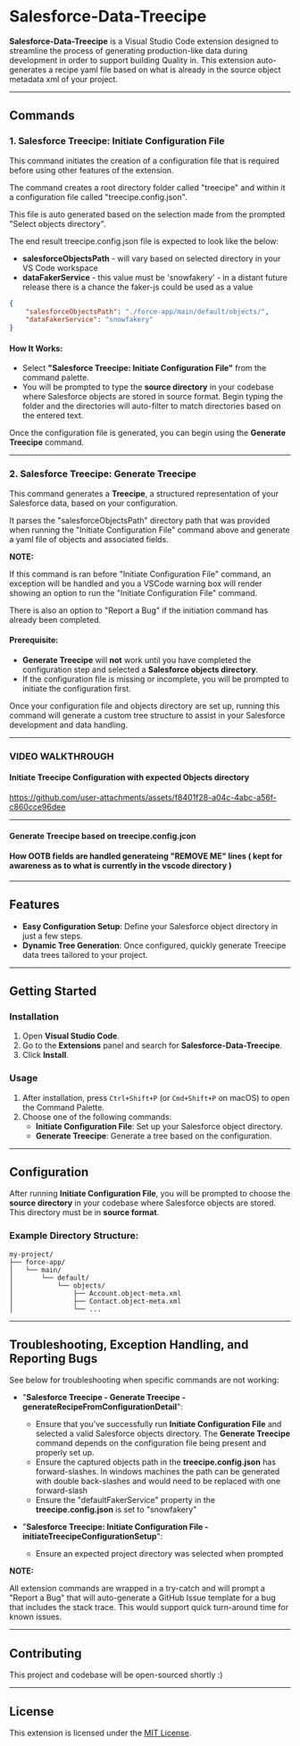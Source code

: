 # Salesforce-Data-Treecipe

**Salesforce-Data-Treecipe** is a Visual Studio Code extension designed to streamline the process of generating production-like data during development in order to support building Quality in. This extension auto-generates a recipe yaml file based on what is already in the source object metadata xml of your project.

---

## Commands

### 1. **Salesforce Treecipe: Initiate Configuration File**
This command initiates the creation of a configuration file that is required before using other features of the extension.

The command creates a root directory folder called "treecipe" and within it a configuration file called "treecipe.config.json". 

This file is auto generated based on the selection made from the prompted "Select objects directory". 

The end result treecipe.config.json file is expected to look like the below:

- **salesforceObjectsPath** - will vary based on selected directory in your VS Code workspace
- **dataFakerService** - this value must be 'snowfakery' - in a distant future release there is a chance the faker-js could be used as a value
```json
{
    "salesforceObjectsPath": "./force-app/main/default/objects/",
    "dataFakerService": "snowfakery"
}
```

#### How It Works:

- Select **"Salesforce Treecipe: Initiate Configuration File"** from the command palette.
- You will be prompted to type the **source directory** in your codebase where Salesforce objects are stored in source format. Begin typing the folder and the directories will auto-filter to match directories based on the entered text.

Once the configuration file is generated, you can begin using the **Generate Treecipe** command.

---

### 2. **Salesforce Treecipe: Generate Treecipe**
This command generates a **Treecipe**, a structured representation of your Salesforce data, based on your configuration.

It parses the "salesforceObjectsPath" directory path that was provided when running the "Initiate Configuration File" command above and generate a yaml file of objects and associated fields.

**NOTE:** 

If this command is ran before "Initiate Configuration File" command, an exception will be handled and you a VSCode warning box will render showing an option to run the "Initiate Configuration File" command. 

There is also an option to "Report a Bug" if the initiation command has already been completed.

#### Prerequisite:
- **Generate Treecipe** will **not** work until you have completed the configuration step and selected a **Salesforce objects directory**.
- If the configuration file is missing or incomplete, you will be prompted to initiate the configuration first.

Once your configuration file and objects directory are set up, running this command will generate a custom tree structure to assist in your Salesforce development and data handling.

---

### VIDEO WALKTHROUGH 

#### Initiate Treecipe Configuration with expected Objects directory


https://github.com/user-attachments/assets/f8401f28-a04c-4abc-a56f-c860cce96dee


---

#### Generate Treecipe based on treecipe.config.jcon



#### How OOTB fields are handled generateing "REMOVE ME" lines ( kept for awareness as to what is currently in the vscode directory )




---

## Features

- **Easy Configuration Setup**: Define your Salesforce object directory in just a few steps.
- **Dynamic Tree Generation**: Once configured, quickly generate Treecipe data trees tailored to your project.

---

## Getting Started

### Installation
1. Open **Visual Studio Code**.
2. Go to the **Extensions** panel and search for **Salesforce-Data-Treecipe**.
3. Click **Install**.

### Usage
1. After installation, press `Ctrl+Shift+P` (or `Cmd+Shift+P` on macOS) to open the Command Palette.
2. Choose one of the following commands:
   - **Initiate Configuration File**: Set up your Salesforce object directory.
   - **Generate Treecipe**: Generate a tree based on the configuration.

---

## Configuration

After running **Initiate Configuration File**, you will be prompted to choose the **source directory** in your codebase where Salesforce objects are stored. This directory must be in **source format**.

### Example Directory Structure:

```plaintext
my-project/
├── force-app/
│   └── main/
│       └── default/
│           └── objects/
│               ├── Account.object-meta.xml
│               ├── Contact.object-meta.xml
│               └── ...

```

---

## Troubleshooting, Exception Handling, and Reporting Bugs


See below for troubleshooting when specific commands are not working:

- "**Salesforce Treecipe - Generate Treecipe - generateRecipeFromConfigurationDetail**": 
  - Ensure that you’ve successfully run **Initiate Configuration File** and selected a valid Salesforce objects directory. The **Generate Treecipe** command depends on the configuration file being present and properly set up.
  - Ensure the captured objects path in the **treecipe.config.json** has forward-slashes. In windows machines the path can be generated with double back-slashes and would need to be replaced with one forward-slash
  - Ensure the "defaultFakerService" property in the **treecipe.config.json** is set to "snowfakery"
  
- "**Salesforce Treecipe: Initiate Configuration File - initiateTreecipeConfigurationSetup**": 
  - Ensure an expected project directory was selected when prompted

**NOTE:**

All extension commands are wrapped in a try-catch and will prompt a "Report a Bug" that will auto-generate a GitHub Issue template for a bug that includes the stack trace. This would support quick turn-around time for known issues.

---

## Contributing

This project and codebase will be open-sourced shortly :)

---

## License

This extension is licensed under the [MIT License](LICENSE).
